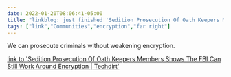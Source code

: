 ```yaml
---
date: 2022-01-20T08:06:41-05:00
title: "linkblog: just finished 'Sedition Prosecution Of Oath Keepers Members Shows The FBI Can Still Work Around Encryption | Techdirt'"
tags: ["link","Communities","encryption","far right"]
---
```

We can prosecute criminals without weakening encryption.
 
[link to 'Sedition Prosecution Of Oath Keepers Members Shows The FBI Can Still Work Around Encryption | Techdirt'](https://www.techdirt.com/articles/20220114/16362248285/sedition-prosecution-oath-keepers-members-shows-fbi-can-still-work-around-encryption.shtml)
